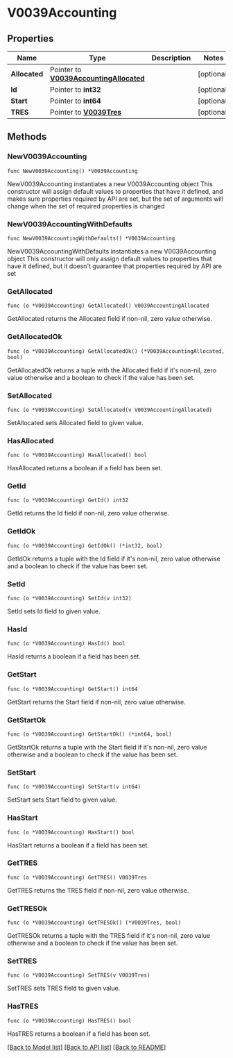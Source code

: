 # V0039Accounting

## Properties

Name | Type | Description | Notes
------------ | ------------- | ------------- | -------------
**Allocated** | Pointer to [**V0039AccountingAllocated**](V0039AccountingAllocated.md) |  | [optional] 
**Id** | Pointer to **int32** |  | [optional] 
**Start** | Pointer to **int64** |  | [optional] 
**TRES** | Pointer to [**V0039Tres**](V0039Tres.md) |  | [optional] 

## Methods

### NewV0039Accounting

`func NewV0039Accounting() *V0039Accounting`

NewV0039Accounting instantiates a new V0039Accounting object
This constructor will assign default values to properties that have it defined,
and makes sure properties required by API are set, but the set of arguments
will change when the set of required properties is changed

### NewV0039AccountingWithDefaults

`func NewV0039AccountingWithDefaults() *V0039Accounting`

NewV0039AccountingWithDefaults instantiates a new V0039Accounting object
This constructor will only assign default values to properties that have it defined,
but it doesn't guarantee that properties required by API are set

### GetAllocated

`func (o *V0039Accounting) GetAllocated() V0039AccountingAllocated`

GetAllocated returns the Allocated field if non-nil, zero value otherwise.

### GetAllocatedOk

`func (o *V0039Accounting) GetAllocatedOk() (*V0039AccountingAllocated, bool)`

GetAllocatedOk returns a tuple with the Allocated field if it's non-nil, zero value otherwise
and a boolean to check if the value has been set.

### SetAllocated

`func (o *V0039Accounting) SetAllocated(v V0039AccountingAllocated)`

SetAllocated sets Allocated field to given value.

### HasAllocated

`func (o *V0039Accounting) HasAllocated() bool`

HasAllocated returns a boolean if a field has been set.

### GetId

`func (o *V0039Accounting) GetId() int32`

GetId returns the Id field if non-nil, zero value otherwise.

### GetIdOk

`func (o *V0039Accounting) GetIdOk() (*int32, bool)`

GetIdOk returns a tuple with the Id field if it's non-nil, zero value otherwise
and a boolean to check if the value has been set.

### SetId

`func (o *V0039Accounting) SetId(v int32)`

SetId sets Id field to given value.

### HasId

`func (o *V0039Accounting) HasId() bool`

HasId returns a boolean if a field has been set.

### GetStart

`func (o *V0039Accounting) GetStart() int64`

GetStart returns the Start field if non-nil, zero value otherwise.

### GetStartOk

`func (o *V0039Accounting) GetStartOk() (*int64, bool)`

GetStartOk returns a tuple with the Start field if it's non-nil, zero value otherwise
and a boolean to check if the value has been set.

### SetStart

`func (o *V0039Accounting) SetStart(v int64)`

SetStart sets Start field to given value.

### HasStart

`func (o *V0039Accounting) HasStart() bool`

HasStart returns a boolean if a field has been set.

### GetTRES

`func (o *V0039Accounting) GetTRES() V0039Tres`

GetTRES returns the TRES field if non-nil, zero value otherwise.

### GetTRESOk

`func (o *V0039Accounting) GetTRESOk() (*V0039Tres, bool)`

GetTRESOk returns a tuple with the TRES field if it's non-nil, zero value otherwise
and a boolean to check if the value has been set.

### SetTRES

`func (o *V0039Accounting) SetTRES(v V0039Tres)`

SetTRES sets TRES field to given value.

### HasTRES

`func (o *V0039Accounting) HasTRES() bool`

HasTRES returns a boolean if a field has been set.


[[Back to Model list]](../README.md#documentation-for-models) [[Back to API list]](../README.md#documentation-for-api-endpoints) [[Back to README]](../README.md)


